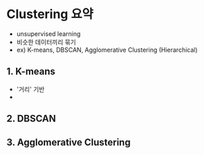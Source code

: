 # Clustering 요약
- unsupervised learning
- 비슷한 데이터끼리 묶기
- ex) K-means, DBSCAN, Agglomerative Clustering (Hierarchical)

## 1. K-means
- '거리' 기반 
- 

## 2. DBSCAN

## 3. Agglomerative Clustering
